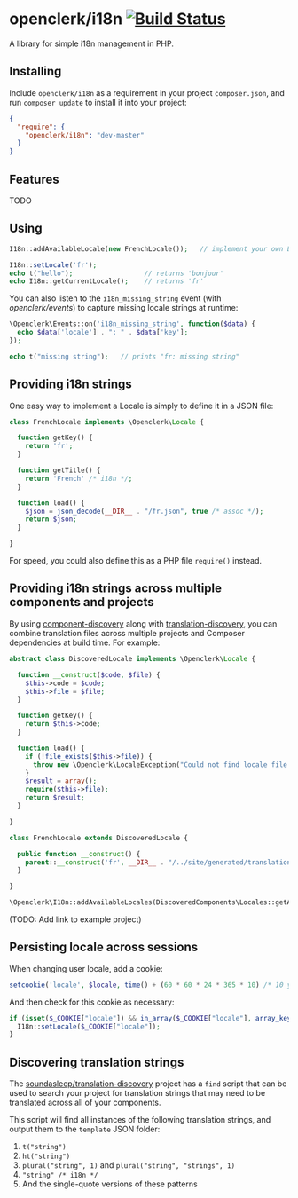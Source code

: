 openclerk/i18n [![Build Status](https://travis-ci.org/openclerk/i18n.svg?branch=master)](https://travis-ci.org/openclerk/i18n)
==============

A library for simple i18n management in PHP.

## Installing

Include `openclerk/i18n` as a requirement in your project `composer.json`,
and run `composer update` to install it into your project:

```json
{
  "require": {
    "openclerk/i18n": "dev-master"
  }
}
```

## Features

TODO

## Using

```php
I18n::addAvailableLocale(new FrenchLocale());   // implement your own Locale here

I18n::setLocale('fr');
echo t("hello");                  // returns 'bonjour'
echo I18n::getCurrentLocale();    // returns 'fr'
```

You can also listen to the `i18n_missing_string` event (with _openclerk/events_)
to capture missing locale strings at runtime:

```php
\Openclerk\Events::on('i18n_missing_string', function($data) {
  echo $data['locale'] . ": " . $data['key'];
});

echo t("missing string");   // prints "fr: missing string"
```

## Providing i18n strings

One easy way to implement a Locale is simply to define it in a JSON file:

```php
class FrenchLocale implements \Openclerk\Locale {

  function getKey() {
    return 'fr';
  }

  function getTitle() {
    return 'French' /* i18n */;
  }

  function load() {
    $json = json_decode(__DIR__ . "/fr.json", true /* assoc */);
    return $json;
  }

}
```

For speed, you could also define this as a PHP file `require()` instead.

## Providing i18n strings across multiple components and projects

By using [component-discovery](https://github.com/soundasleep/component-discovery) along with
[translation-discovery](https://github.com/soundasleep/translation-discovery), you can combine
translation files across multiple projects and Composer dependencies at build time. For example:

```php
abstract class DiscoveredLocale implements \Openclerk\Locale {

  function __construct($code, $file) {
    $this->code = $code;
    $this->file = $file;
  }

  function getKey() {
    return $this->code;
  }

  function load() {
    if (!file_exists($this->file)) {
      throw new \Openclerk\LocaleException("Could not find locale file for '" . $this->file . "'");
    }
    $result = array();
    require($this->file);
    return $result;
  }

}

class FrenchLocale extends DiscoveredLocale {

  public function __construct() {
    parent::__construct('fr', __DIR__ . "/../site/generated/translations/fr.php");
  }

}

\Openclerk\I18n::addAvailableLocales(DiscoveredComponents\Locales::getAllInstances());
```

(TODO: Add link to example project)

## Persisting locale across sessions

When changing user locale, add a cookie:

```php
setcookie('locale', $locale, time() + (60 * 60 * 24 * 365 * 10) /* 10 years in the future */);
```

And then check for this cookie as necessary:

```php
if (isset($_COOKIE["locale"]) && in_array($_COOKIE["locale"], array_keys(I18n::getAvailableLocales()))) {
  I18n::setLocale($_COOKIE["locale"]);
}
```

## Discovering translation strings

The [soundasleep/translation-discovery](https://github.com/soundasleep/translation-discovery) project
has a `find` script that can be used to search your project for translation strings that may need to
be translated across all of your components.

This script will find all instances of the following translation strings, and output them to
the `template` JSON folder:

1. `t("string")`
1. `ht("string")`
1. `plural("string", 1)` and `plural("string", "strings", 1)`
1. `"string" /* i18n */`
1. And the single-quote versions of these patterns
